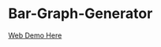# Bar-Graph-Generator
<a href="https://6538636431fa4c1f6dd416c1--meek-trifle-0ea774.netlify.app/">Web Demo Here</a>
